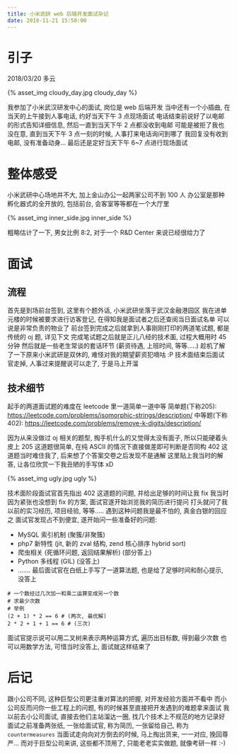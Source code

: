 ```yaml
---
title: 小米武研 web 后端开发面试杂记
date: 2018-11-21 15:50:00
---
```

# 引子

2018/03/20 多云

{% asset_img cloudy_day.jpg cloudy_day %}

我参加了小米武汉研发中心的面试, 岗位是 web 后端开发
当中还有一个小插曲, 在当天的上午接到人事电话, 约好当天下午 3 点现场面试
电话结束前说好了以电邮的形式告知详细信息, 然后一直到当天下午 2 点都没收到电邮
可能是被拒了我也没在意, 直到当天下午 3 点一刻的时候, 人事打来电话询问到哪了
我回复没有收到电邮, 没有准备动身... 最后还是定好当天下午 6~7 点进行现场面试

# 整体感受

小米武研中心场地并不大, 加上金山办公一起两家公司不到 100 人
办公室是那种孵化器式的全开放的, 包括前台, 会客室等等都在一个大厅里

{% asset_img inner_side.jpg inner_side %}

粗略估计了一下, 男女比例 8:2, 对于一个 R&D Center 来说已经很给力了

# 面试

## 流程
首先是到场前台签到, 这里有个题外话, 小米武研坐落于武汉金融港园区
我在进单元楼的时候被要求进行访客登记, 在得知我是面试者之后还查阅当日面试名单
可以说是非常负责的物业了
前台签到完成之后就拿到人事刚刚打印的两道笔试题, 都是传统的 oj 题, 详见下文
完成笔试题之后就是正儿八经的技术面, 过程大概用时 45 分钟
然后就是一些老生常谈的套话环节 (薪资待遇, 上班时间, 等等.....)
趁机了解了一下原来小米武研是双休的, 难怪对我的期望薪资犯嘀咕 :P
技术面结束后面试官走掉, 人事过来提醒说可以走了, 于是马上开溜

## 技术细节
起手的两道面试题的难度在 leetcode 里一道简单一道中等
简单题(下称205): https://leetcode.com/problems/isomorphic-strings/description/
中等题(下称402): https://leetcode.com/problems/remove-k-digits/description/

因为从来没做过 oj 相关的题型, 掏手机什么的又觉得太没有面子, 所以只能硬着头皮上
205 这道题很简单, 在纯 ASCII 的情况下直接做差即可判断是否同构
402 这道题当时难住我了, 后来想了个答案交卷之后发现不是通解
这里贴上我当时的解答, 让各位欣赏一下我丑陋的手写体 xD

{% asset_img ugly.jpg ugly %}

技术面阶段面试官首先指出 402 这道题的问题, 并给出足够的时间让我 fix
我当时因为紧张也没想到 fix 的方案, 面试官遂开始浏览我的简历进行提问
打头就问了我以前的实习经历, 项目经验, 等等.....
遇到这种问题我是最不怕的, 真金白银的回应之
面试官发现占不到便宜, 遂开始问一些准备好的问题:
* MySQL 索引机制 (聚簇/非聚簇)
* php7 新特性 (jit, 新的 zval 结构, zend 核心排序 hybrid sort)
* 爬虫相关 (死循环问题, 返回结果解析) (部分答上)
* Python 多线程 (GIL) (没答上)
* .......
最后面试官在白纸上手写了一道算法题, 也是给了足够时间和耐心提示, 没答上
```
# 一个数经过几次加一和乘二运算变成另一个数
# 求最少次数
# 举例
(2 + 1) * 2 == 6 # (两次, 最优解)
2 * 2 + 1 + 1 == 6 # (三次)
```
面试官提示说可以用二叉树来表示两种运算方式, 遍历出目标数, 得到最少次数
也可以用数学方法, 可惜当时没答上, 面试就这样结束了

# 后记
跟小公司不同, 这种巨型公司更注重对算法的把握, 对开发经验方面并不看中
而小公司反而问你一些工程上的问题, 有的时候甚至直接把开发遇到的难题拿来面试
我以前去小公司面试, 直接去他们主站溜达一圈, 找几个技术上不规范的地方记录好
面试之前准备两张纸, 一张给面试官, 称为简历, 一张留给自己, 称为 `countermeasures`
当面试走向向对方倒去的时候, 马上掏出货来, 一一对应, 挽回尊严...
而对于巨型公司来讲, 这些都不顶用了, 只能老老实实做题, 就像考研一样 :-)

